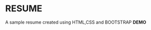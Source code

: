 # RESUME
A sample resume created using HTML,CSS and BOOTSTRAP
<b>DEMO</b>
<a href="http://babyprathyushadamarasingi.github.io/">
